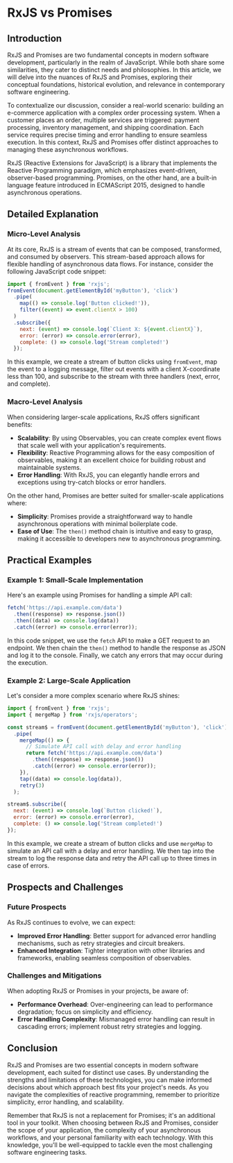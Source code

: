 # RxJS vs Promises
## Introduction
RxJS and Promises are two fundamental concepts in modern software development, particularly in the realm of JavaScript. While both share some similarities, they cater to distinct needs and philosophies. In this article, we will delve into the nuances of RxJS and Promises, exploring their conceptual foundations, historical evolution, and relevance in contemporary software engineering.

To contextualize our discussion, consider a real-world scenario: building an e-commerce application with a complex order processing system. When a customer places an order, multiple services are triggered: payment processing, inventory management, and shipping coordination. Each service requires precise timing and error handling to ensure seamless execution. In this context, RxJS and Promises offer distinct approaches to managing these asynchronous workflows.

RxJS (Reactive Extensions for JavaScript) is a library that implements the Reactive Programming paradigm, which emphasizes event-driven, observer-based programming. Promises, on the other hand, are a built-in language feature introduced in ECMAScript 2015, designed to handle asynchronous operations.

## Detailed Explanation
### Micro-Level Analysis
At its core, RxJS is a stream of events that can be composed, transformed, and consumed by observers. This stream-based approach allows for flexible handling of asynchronous data flows. For instance, consider the following JavaScript code snippet:
```javascript
import { fromEvent } from 'rxjs';
fromEvent(document.getElementById('myButton'), 'click')
  .pipe(
    map(() => console.log('Button clicked!')),
    filter((event) => event.clientX > 100)
  )
  .subscribe({
    next: (event) => console.log(`Client X: ${event.clientX}`),
    error: (error) => console.error(error),
    complete: () => console.log('Stream completed!')
  });
```
In this example, we create a stream of button clicks using `fromEvent`, map the event to a logging message, filter out events with a client X-coordinate less than 100, and subscribe to the stream with three handlers (next, error, and complete).

### Macro-Level Analysis
When considering larger-scale applications, RxJS offers significant benefits:

* **Scalability**: By using Observables, you can create complex event flows that scale well with your application's requirements.
* **Flexibility**: Reactive Programming allows for the easy composition of observables, making it an excellent choice for building robust and maintainable systems.
* **Error Handling**: With RxJS, you can elegantly handle errors and exceptions using try-catch blocks or error handlers.

On the other hand, Promises are better suited for smaller-scale applications where:

* **Simplicity**: Promises provide a straightforward way to handle asynchronous operations with minimal boilerplate code.
* **Ease of Use**: The `then()` method chain is intuitive and easy to grasp, making it accessible to developers new to asynchronous programming.

## Practical Examples
### Example 1: Small-Scale Implementation
Here's an example using Promises for handling a simple API call:
```javascript
fetch('https://api.example.com/data')
  .then((response) => response.json())
  .then((data) => console.log(data))
  .catch((error) => console.error(error));
```
In this code snippet, we use the `fetch` API to make a GET request to an endpoint. We then chain the `then()` method to handle the response as JSON and log it to the console. Finally, we catch any errors that may occur during the execution.

### Example 2: Large-Scale Application
Let's consider a more complex scenario where RxJS shines:
```javascript
import { fromEvent } from 'rxjs';
import { mergeMap } from 'rxjs/operators';

const stream$ = fromEvent(document.getElementById('myButton'), 'click')
  .pipe(
    mergeMap(() => {
      // Simulate API call with delay and error handling
      return fetch('https://api.example.com/data')
        .then((response) => response.json())
        .catch((error) => console.error(error));
    }),
    tap((data) => console.log(data)),
    retry(3)
  );

stream$.subscribe({
  next: (event) => console.log(`Button clicked!`),
  error: (error) => console.error(error),
  complete: () => console.log('Stream completed!')
});
```
In this example, we create a stream of button clicks and use `mergeMap` to simulate an API call with a delay and error handling. We then tap into the stream to log the response data and retry the API call up to three times in case of errors.

## Prospects and Challenges
### Future Prospects

As RxJS continues to evolve, we can expect:

* **Improved Error Handling**: Better support for advanced error handling mechanisms, such as retry strategies and circuit breakers.
* **Enhanced Integration**: Tighter integration with other libraries and frameworks, enabling seamless composition of observables.

### Challenges and Mitigations

When adopting RxJS or Promises in your projects, be aware of:

* **Performance Overhead**: Over-engineering can lead to performance degradation; focus on simplicity and efficiency.
* **Error Handling Complexity**: Mismanaged error handling can result in cascading errors; implement robust retry strategies and logging.

## Conclusion
RxJS and Promises are two essential concepts in modern software development, each suited for distinct use cases. By understanding the strengths and limitations of these technologies, you can make informed decisions about which approach best fits your project's needs. As you navigate the complexities of reactive programming, remember to prioritize simplicity, error handling, and scalability.

Remember that RxJS is not a replacement for Promises; it's an additional tool in your toolkit. When choosing between RxJS and Promises, consider the scope of your application, the complexity of your asynchronous workflows, and your personal familiarity with each technology. With this knowledge, you'll be well-equipped to tackle even the most challenging software engineering tasks.